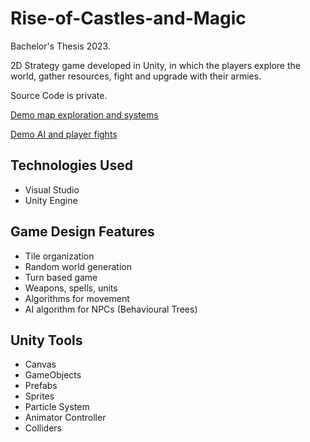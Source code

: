 # Rise-of-Castles-and-Magic

Bachelor's Thesis 2023.

2D Strategy game developed in Unity, in which the players explore the world, gather resources, fight and upgrade with their armies.

Source Code is private.

[Demo map exploration and systems](https://www.youtube.com/watch?v=66TkHTc8B7c)

[Demo AI and player fights](https://www.youtube.com/watch?v=6PjbJ6iawnY)

## Technologies Used

- Visual Studio
- Unity Engine

## Game Design Features

- Tile organization
- Random world generation
- Turn based game
- Weapons, spells, units
- Algorithms for movement
- AI algorithm for NPCs (Behavioural Trees)

## Unity Tools 

- Canvas
- GameObjects
- Prefabs
- Sprites
- Particle System
- Animator Controller
- Colliders

